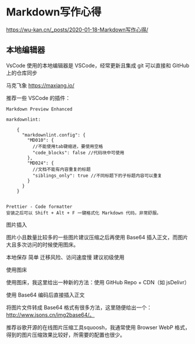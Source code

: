 # Markdown写作心得
https://wu-kan.cn/_posts/2020-01-18-Markdown写作心得/


## 本地编辑器

VsCode
	使用的本地编辑器是 VSCode，经常更新且集成 git 可以直接和 GitHub 上的仓库同步

马克飞象
    https://maxiang.io/
	

推荐一些 VSCode 的插件：

	Markdown Preview Enhanced

	markdownlint:

		{
		  "markdownlint.config": {
		    "MD010": {
		      //不能使用tab键缩进，要使用空格
		      "code_blocks": false //代码块中可使用
		    },
		    "MD024": {
		      //文档不能有内容重复的标题
		      "siblings_only": true //不同标题下的子标题内容可以重复
		    }
		  }
		}


	Prettier - Code formatter
	安装之后可以 Shift + Alt + F 一键格式化 Markdown 代码，非常舒服。

图片插入

图片小且数量比较多的一些图片建议压缩之后再使用 Base64 插入正文，而图片大且多次访问的时候使用图床。

本地保存
  简单
  迁移风险、访问速度慢
  建议初级使用

使用图床

使用图床，我这里给出一种新的方法：使用 GitHub Repo + CDN（如 jsDelivr）


使用 Base64 编码后直接插入正文

将图片文件转成 Base64 格式有很多方法，这里随便给出一个：http://www.jsons.cn/img2base64/。

推荐谷歌开源的在线图片压缩工具squoosh，我通常使用 Browser WebP 格式，得到的图片压缩效果比较好，所需要的配置也很少。

